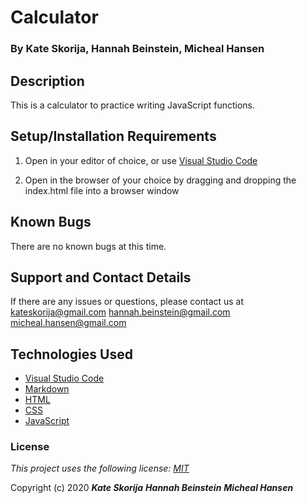 # Calculator

### By Kate Skorija, Hannah Beinstein, Micheal Hansen

## Description

This is a calculator to practice writing JavaScript functions.

## Setup/Installation Requirements

1. Open in your editor of choice, or use [Visual Studio Code](https://code.visualstudio.com/)

2. Open in the browser of your choice by dragging and dropping the index.html file into a browser window

## Known Bugs

There are no known bugs at this time.

## Support and Contact Details

If there are any issues or questions, please contact us at <kateskorija@gmail.com> <hannah.beinstein@gmail.com> <micheal.hansen@gmail.com>

## Technologies Used

*  [Visual Studio Code](https://code.visualstudio.com/)
*  [Markdown](https://daringfireball.net/projects/markdown/)
*  [HTML](https://developer.mozilla.org/en-US/docs/Web/Guide/HTML/HTML5)
*  [CSS](https://developer.mozilla.org/en-US/docs/Glossary/CSS)
*  [JavaScript](https://developer.mozilla.org/en-US/docs/Web/JavaScript)


### License

*This project uses the following license: [MIT](https://opensource.org/licenses/MIT)*

Copyright (c) 2020 **_Kate Skorija_** **_Hannah Beinstein_** **_Micheal Hansen_**